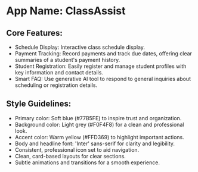 # **App Name**: ClassAssist

## Core Features:

- Schedule Display: Interactive class schedule display.
- Payment Tracking: Record payments and track due dates, offering clear summaries of a student's payment history. 
- Student Registration: Easily register and manage student profiles with key information and contact details.
- Smart FAQ: Use generative AI tool to respond to general inquiries about scheduling or registration details. 

## Style Guidelines:

- Primary color: Soft blue (#77B5FE) to inspire trust and organization.
- Background color: Light grey (#F0F4F8) for a clean and professional look.
- Accent color: Warm yellow (#FFD369) to highlight important actions.
- Body and headline font: 'Inter' sans-serif for clarity and legibility. 
- Consistent, professional icon set to aid navigation. 
- Clean, card-based layouts for clear sections.
- Subtle animations and transitions for a smooth experience. 